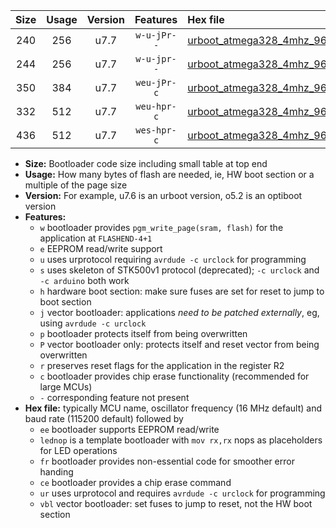 |Size|Usage|Version|Features|Hex file|
|:-:|:-:|:-:|:-:|:--|
|240|256|u7.7|`w-u-jPr--`|[urboot_atmega328_4mhz_9600bps_lednop_ur_vbl.hex](https://raw.githubusercontent.com/stefanrueger/urboot.hex/main/mcus/atmega328/fcpu_4mhz/9600_bps/urboot_atmega328_4mhz_9600bps_lednop_ur_vbl.hex)|
|244|256|u7.7|`w-u-jpr--`|[urboot_atmega328_4mhz_9600bps_lednop_fr_ur_vbl.hex](https://raw.githubusercontent.com/stefanrueger/urboot.hex/main/mcus/atmega328/fcpu_4mhz/9600_bps/urboot_atmega328_4mhz_9600bps_lednop_fr_ur_vbl.hex)|
|350|384|u7.7|`weu-jPr-c`|[urboot_atmega328_4mhz_9600bps_ee_lednop_fr_ce_ur_vbl.hex](https://raw.githubusercontent.com/stefanrueger/urboot.hex/main/mcus/atmega328/fcpu_4mhz/9600_bps/urboot_atmega328_4mhz_9600bps_ee_lednop_fr_ce_ur_vbl.hex)|
|332|512|u7.7|`weu-hpr-c`|[urboot_atmega328_4mhz_9600bps_ee_lednop_fr_ce_ur.hex](https://raw.githubusercontent.com/stefanrueger/urboot.hex/main/mcus/atmega328/fcpu_4mhz/9600_bps/urboot_atmega328_4mhz_9600bps_ee_lednop_fr_ce_ur.hex)|
|436|512|u7.7|`wes-hpr-c`|[urboot_atmega328_4mhz_9600bps_ee_lednop_fr_ce.hex](https://raw.githubusercontent.com/stefanrueger/urboot.hex/main/mcus/atmega328/fcpu_4mhz/9600_bps/urboot_atmega328_4mhz_9600bps_ee_lednop_fr_ce.hex)|

- **Size:** Bootloader code size including small table at top end
- **Usage:** How many bytes of flash are needed, ie, HW boot section or a multiple of the page size
- **Version:** For example, u7.6 is an urboot version, o5.2 is an optiboot version
- **Features:**
  + `w` bootloader provides `pgm_write_page(sram, flash)` for the application at `FLASHEND-4+1`
  + `e` EEPROM read/write support
  + `u` uses urprotocol requiring `avrdude -c urclock` for programming
  + `s` uses skeleton of STK500v1 protocol (deprecated); `-c urclock` and `-c arduino` both work
  + `h` hardware boot section: make sure fuses are set for reset to jump to boot section
  + `j` vector bootloader: applications *need to be patched externally*, eg, using `avrdude -c urclock`
  + `p` bootloader protects itself from being overwritten
  + `P` vector bootloader only: protects itself and reset vector from being overwritten
  + `r` preserves reset flags for the application in the register R2
  + `c` bootloader provides chip erase functionality (recommended for large MCUs)
  + `-` corresponding feature not present
- **Hex file:** typically MCU name, oscillator frequency (16 MHz default) and baud rate (115200 default) followed by
  + `ee` bootloader supports EEPROM read/write
  + `lednop` is a template bootloader with `mov rx,rx` nops as placeholders for LED operations
  + `fr` bootloader provides non-essential code for smoother error handing
  + `ce` bootloader provides a chip erase command
  + `ur` uses urprotocol and requires `avrdude -c urclock` for programming
  + `vbl` vector bootloader: set fuses to jump to reset, not the HW boot section
